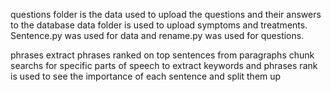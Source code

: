 
questions folder is the data used to upload the questions and their answers to the database
data folder is used to upload symptoms and treatments.
Sentence.py was used for data and rename.py was used for questions.

phrases extract phrases ranked on top sentences from paragraphs
chunk searchs for specific parts of speech to extract keywords and phrases
rank is used to see the importance of each sentence and split them up